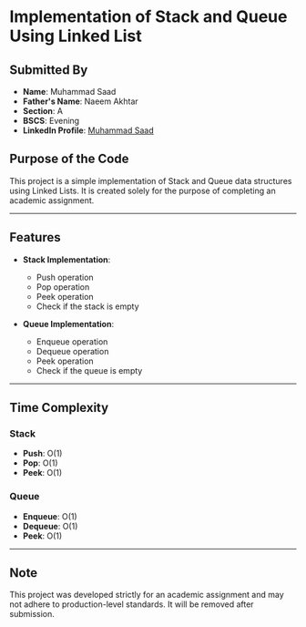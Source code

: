 # Implementation of Stack and Queue Using Linked List

## Submitted By

- **Name**: Muhammad Saad
- **Father's Name**: Naeem Akhtar
- **Section**: A
- **BSCS**: Evening
- **LinkedIn Profile**: [Muhammad Saad](https://www.linkedin.com/in/muhammad-saad-150390278/)

## Purpose of the Code

This project is a simple implementation of Stack and Queue data structures using Linked Lists. It is created solely for the purpose of completing an academic assignment.

---

## Features

- **Stack Implementation**:

  - Push operation
  - Pop operation
  - Peek operation
  - Check if the stack is empty

- **Queue Implementation**:

  - Enqueue operation
  - Dequeue operation
  - Peek operation
  - Check if the queue is empty

---

## Time Complexity

### Stack

- **Push**: O(1)
- **Pop**: O(1)
- **Peek**: O(1)

### Queue

- **Enqueue**: O(1)
- **Dequeue**: O(1)
- **Peek**: O(1)

---

## Note

This project was developed strictly for an academic assignment and may not adhere to production-level standards. It will be removed after submission.

